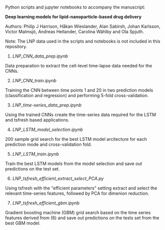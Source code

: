 Python scripts and jupyter notebooks to accompany the manuscript:

**Deep learning models for lipid-nanoparticle-based drug delivery**

Authors: Philip J Harrison, Håkan Wieslander, Alan Sabirsh, Johan Karlsson, Victor Malmsjö, Andreas Hellander, Carolina Wählby and Ola Spjuth.

Note: The LNP data used in the scripts and notebooks is not included in this repository.

1. *LNP_CNN_data_prep.ipynb*

Data preparation to extract the cell-level time-lapse data needed for the CNNs.

2. *LNP_CNN_train.ipynb*

Training the CNN between time points 1 and 20 in two prediction models (classification and regression) and performing 5-fold cross-validation.

3. *LNP_time-series_data_prep.ipynb*

Using the trained CNNs create the time-series data required for the LSTM and tsfresh based applications.

4. *LNP_LSTM_model_selection.ipynb*

200 sample grid search for the best LSTM model arcitecture for each prediction mode and cross-validation fold.

5. *LNP_LSTM_train.ipynb*

Train the best LSTM models from the model selection and save out predictions on the test set.


6. *LNP_tsfresh_efficient_extract_select_PCA.py*

Using tsfresh with the "efficient parameters" setting extract and select the relevant time-series features, followed by PCA for dimenion reduction.

7. *LNP_tsfresh_efficient_gbm.ipynb*

Gradient boosting machine (GBM) grid search based on the time series features derived from (6) and save out predictions on the tests set from the best GBM model.
